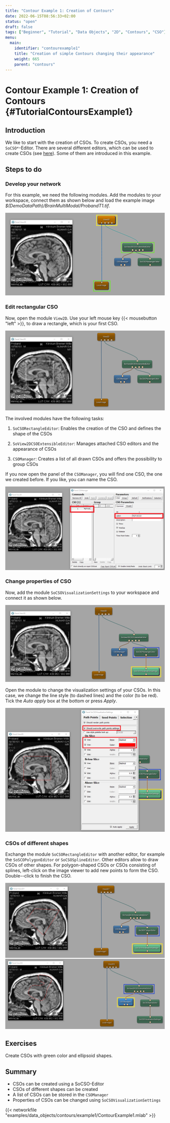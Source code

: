 ```yaml
---
title: "Contour Example 1: Creation of Contours"
date: 2022-06-15T08:56:33+02:00
status: "open"
draft: false
tags: ["Beginner", "Tutorial", "Data Objects", "2D", "Contours", "CSO"]
menu: 
  main:
    identifier: "contourexample1"
    title: "Creation of simple Contours changing their appearance"
    weight: 665
    parent: "contours"
---
```


# Contour Example 1: Creation of Contours {#TutorialContoursExample1}
## Introduction

We like to start with the creation of CSOs. To create CSOs, you need a `SoCSO*`-Editor. There are several different editors, which can be used to create CSOs (see [here](tutorials/dataobjects/contourobjects#CSOEditors)). Some of them are introduced in this example.

## Steps to do
### Develop your network
For this example, we need the following modules. Add the modules to your workspace, connect them as shown below and load the example image *$(DemoDataPath)/BrainMultiModal/ProbandT1.tif*.

![Data Objects Contours Example 1](/images/tutorials/dataobjects/contours/DO1_01.png "Data Objects Contours Example 1")

### Edit rectangular CSO
Now, open the module `View2D`. Use your left mouse key {{< mousebutton "left" >}}, to draw a rectangle, which is your first CSO.

![Rectangle Contour](/images/tutorials/dataobjects/contours/DO1_02.png "Rectangle Contour")

The involved modules have the following tasks:

1. `SoCSORectangleEditor`: Enables the creation of the CSO and defines the shape of the CSOs

2. `SoView2DCSOExtensibleEditor`: Manages attached CSO editors and the appearance of CSOs

3. `CSOManager`: Creates a list of all drawn CSOs and offers the possibility to group CSOs

If you now open the panel of the `CSOManager`, you will find one CSO, the one we created before. If you like, you can name the CSO.

![CSO Manager](/images/tutorials/dataobjects/contours/DO1_04.png "CSO Manager")

### Change properties of CSO
Now, add the module `SoCSOVisualizationSettings` to your workspace and connect it as shown below.

![CSO Manager](/images/tutorials/dataobjects/contours/DO1_05.png "CSO Manager")

Open the module to change the visualization settings of your CSOs. In
this case, we change the line style (to dashed lines) and the color (to
be red). Tick the *Auto apply* box at the bottom or press *Apply*.

![Visualization Settings](/images/tutorials/dataobjects/contours/DO1_07.png "Visualization Settings")

### CSOs of different shapes
Exchange the module `SoCSORectangleEditor` with another editor, for
example the `SoSCOPolygonEditor` or `SoCSOSplineEditor`. Other editors
allow to draw CSOs of other shapes. For polygon-shaped CSOs or CSOs
consisting of splines, left-click on the image viewer to add new points
to form the CSO. Double--click to finish the CSO.

![SoSCOPolygonEditor](/images/tutorials/dataobjects/contours/DO1_08.png "SoSCOPolygonEditor")
![SoCSOSplineEditor](/images/tutorials/dataobjects/contours/DO1_09.png "SoCSOSplineEditor")

## Exercises
Create CSOs with green color and ellipsoid shapes.

## Summary
* CSOs can be created using a SoCSO-Editor
* CSOs of different shapes can be created
* A list of CSOs can be stored in the `CSOManager`
* Properties of CSOs can be changed using `SoCSOVisualizationSettings`

{{< networkfile "examples/data_objects/contours/example1/ContourExample1.mlab" >}}

 [//]: <> (MVL-682)